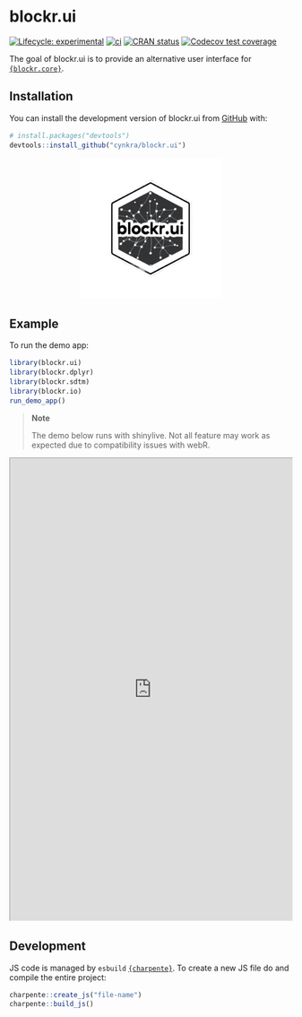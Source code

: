 # blockr.ui


<!-- index.md is generated from index.Rmd. Please edit that file -->
<!-- badges: start -->

[![Lifecycle:
experimental](https://img.shields.io/badge/lifecycle-experimental-orange.svg)](https://lifecycle.r-lib.org/articles/stages.html#experimental)
[![ci](https://github.com/cynkra/blockr.ui/actions/workflows/ci.yml/badge.svg)](https://github.com/cynkra/blockr.ui/actions/workflows/ci.yml)
[![CRAN
status](https://www.r-pkg.org/badges/version/blockr.ui)](https://CRAN.R-project.org/package=blockr.ui)
[![Codecov test
coverage](https://codecov.io/gh/cynkra/blockr.ui/graph/badge.svg)](https://app.codecov.io/gh/cynkra/blockr.ui)
<!-- badges: end -->

The goal of blockr.ui is to provide an alternative user interface for
[`{blockr.core}`](https://cynkra.github.io/blockr.core/).

## Installation

You can install the development version of blockr.ui from
[GitHub](https://github.com/) with:

``` r
# install.packages("devtools")
devtools::install_github("cynkra/blockr.ui")
```

<p style="text-align: center;">
<img src="./man/figures/hex.png" style="width:50.0%" />
</p>

## Example

To run the demo app:

``` r
library(blockr.ui)
library(blockr.dplyr)
library(blockr.sdtm)
library(blockr.io)
run_demo_app()
```

> **Note**
>
> The demo below runs with shinylive. Not all feature may work as
> expected due to compatibility issues with webR.

<iframe class="border border-5 rounded shadow-lg" src="https://shinylive.io/r/app/#h=0&amp;code=NobwRAdghgtgpmAXGKAHVA6ASmANGAYwHsIAXOMpMAdzgCMAnRRASwgGdSoAbbgCgA6YOtyIEA1gwwBXFkNwACBnFRF2CgLwKhAC1KlU7RAHpjBAJ4RJUDAHMWpHdLoYWRYyLGSMtOlmNCAJQCEL5MrBxcvILCohJSACao3OYM8koqapraYHoGRqYWVgw29o7Oru6e8T70-kEhYcxsnDz8QtXe7AmkMOnKqupauvqGJmaW1nYOTi5uHnHevvVgwaH04S1R7bFeUm79mUM5eWOFkyXT5XNVi1LLAash3CyMUAzmfJ1Ssmsvbx8vncMEkUgw-q8SoDvhhur0IQDPjC3GsGNIIAB9BJwGBEDFoVB8QJgAC+AF0gA" style="zoom: 0.75;" width="100%" height="1100px"></iframe>

## Development

JS code is managed by `esbuild`
[`{charpente}`](https://github.com/RinteRface/charpente?tab=readme-ov-file#using-esbuild-and-mocha).
To create a new JS file do and compile the entire project:

``` r
charpente::create_js("file-name")
charpente::build_js()
```
